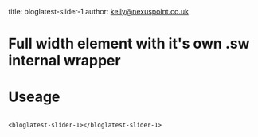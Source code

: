 title:  bloglatest-slider-1
author: kelly@nexuspoint.co.uk
    
#   Full width element with it's own .sw internal wrapper

#   Useage


```

<bloglatest-slider-1></bloglatest-slider-1>

```	